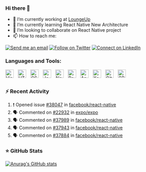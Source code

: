 ### Hi there 👋

- 🔭 I’m currently working at [LoungeUp](https://www.loungeup.com)
- 🌱 I’m currently learning React Native New Architecture
- 👯 I’m looking to collaborate on React Native project
- 📫 How to reach me:

[![Send me an email](https://img.shields.io/badge/--twitter?label=Gmail&logo=Gmail&style=social)](mailto:raphael.vasseur@loungeup.com)
[![Follow on Twitter](https://img.shields.io/badge/--twitter?label=Twitter&logo=Twitter&style=social)](https://twitter.com/VasseurRaphal3) [![Connect on LinkedIn](https://img.shields.io/badge/--linkedin?label=LinkedIn&logo=LinkedIn&style=social)](https://www.linkedin.com/in/rapha%C3%ABl-vasseur-7a1067174)

<!--
- 🤔 I’m looking for help with ...
- 💬 Ask me about ...
- 😄 Pronouns: ...
- ⚡ Fun fact: ...
-->

### Languages and Tools:

<img align="left" alt="Visual Studio Code" width="26px" src="https://cdn.jsdelivr.net/gh/devicons/devicon/icons/vscode/vscode-original.svg" style="padding-right:10px;" />
<img align="left" alt="HTML5" width="26px" src="https://cdn.jsdelivr.net/gh/devicons/devicon/icons/html5/html5-original.svg" style="padding-right:10px;" />
<img align="left" alt="CSS3" width="26px" src="https://cdn.jsdelivr.net/gh/devicons/devicon/icons/css3/css3-original.svg" style="padding-right:10px;" />
<img align="left" alt="JavaScript" width="26px" src="https://cdn.jsdelivr.net/gh/devicons/devicon/icons/javascript/javascript-original.svg" style="padding-right:10px;" />
<img align="left" alt="Node.js" width="26px" src="https://cdn.jsdelivr.net/gh/devicons/devicon/icons/nodejs/nodejs-original.svg" style="padding-right:10px;" />
<img align="left" alt="React" width="26px" src="https://cdn.jsdelivr.net/gh/devicons/devicon/icons/react/react-original.svg" style="padding-right:10px;" />
<img align="left" alt="AndroidStudio" width="26px" src="https://cdn.jsdelivr.net/gh/devicons/devicon/icons/androidstudio/androidstudio-original.svg" style="padding-right:10px;" />
<img align="left" alt="Xcode" width="26px" src="https://cdn.jsdelivr.net/gh/devicons/devicon/icons/xcode/xcode-original.svg" style="padding-right:10px;" />
<img align="left" alt="Git" width="26px" src="https://cdn.jsdelivr.net/gh/devicons/devicon/icons/git/git-original.svg" style="padding-right:10px;" />
<img align="left" alt="CPlusPlus" width="25px" src="https://cdn.jsdelivr.net/gh/devicons/devicon/icons/cplusplus/cplusplus-original.svg" style="padding-right:11px;" />

<br />
<br/>

### ⚡ Recent Activity

<!--START_SECTION:activity-->
1. ❗ Opened issue [#38047](https://github.com/facebook/react-native/issues/38047) in [facebook/react-native](https://github.com/facebook/react-native)
2. 🗣 Commented on [#22932](https://github.com/expo/expo/issues/22932) in [expo/expo](https://github.com/expo/expo)
3. 🗣 Commented on [#37989](https://github.com/facebook/react-native/issues/37989) in [facebook/react-native](https://github.com/facebook/react-native)
4. 🗣 Commented on [#37943](https://github.com/facebook/react-native/issues/37943) in [facebook/react-native](https://github.com/facebook/react-native)
5. 🗣 Commented on [#37884](https://github.com/facebook/react-native/issues/37884) in [facebook/react-native](https://github.com/facebook/react-native)
<!--END_SECTION:activity-->

### ⭐ GitHub Stats

[![Anurag's GitHub stats](https://github-readme-stats.vercel.app/api?username=rvasseur31&show_icons=true&hide_border=false&title_color=3B1F94f&icon_color=FFE500&bg_color=09131B&text_color=ffffff&border_color=0c1a25)](https://github.com/anuraghazra/github-readme-stats)
